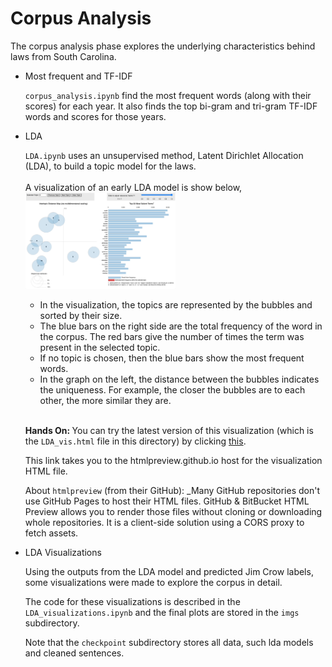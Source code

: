 # Corpus Analysis

The corpus analysis phase explores the underlying characteristics behind laws from South Carolina.

- Most frequent and TF-IDF

    `corpus_analysis.ipynb` find the most frequent words (along with their scores) for each year. It also finds the top bi-gram and tri-gram TF-IDF words and scores for those years.

- LDA

    `LDA.ipynb` uses an unsupervised method, Latent Dirichlet Allocation (LDA), to build a topic model for the laws.
    <br><br>A visualization of an early LDA model is show below,
    <br><img src="../images/LDAvis.gif" width="50%" height="50%">
    - In the visualization, the topics are represented by the bubbles and sorted by their size.
    - The blue bars on the right side are the total frequency of the word in the corpus. The red bars give the number of times the term was present in the selected topic.
    - If no topic is chosen, then the blue bars show the most frequent words.
    - In the graph on the left, the distance between the bubbles indicates the uniqueness. For example, the closer the bubbles are to each other, the more similar they are.

    <br>
    
    <b>Hands On: </b> You can try the latest version of this visualization (which is the `LDA_vis.html` file in this directory) by clicking [this](https://htmlpreview.github.io/?https://github.com/g-nitin/OnTheBooksUofSC/blob/main/corpus_analysis/LDA_vis.html).
    
    This link takes you to the htmlpreview.github.io host for the visualization HTML file.
    
    About `htmlpreview` (from their GitHub): _Many GitHub repositories don't use GitHub Pages to host their HTML files. GitHub & BitBucket HTML Preview allows you to render those files without cloning or downloading whole repositories. It is a client-side solution using a CORS proxy to fetch assets.

- LDA Visualizations

  Using the outputs from the LDA model and predicted Jim Crow labels, some visualizations were made to explore the corpus in detail.

  The code for these visualizations is described in the `LDA_visualizations.ipynb` and the final plots are stored in the `imgs` subdirectory.

  Note that the `checkpoint` subdirectory stores all data, such lda models and cleaned sentences.
